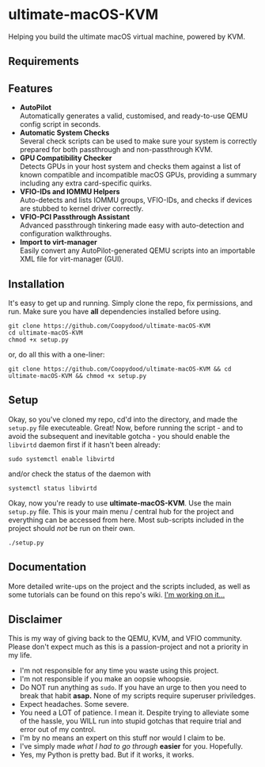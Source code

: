# ultimate-macOS-KVM
Helping you build the ultimate macOS virtual machine, powered by KVM.

## Requirements

## Features
<ul>
<li><b>AutoPilot</b></li>
Automatically generates a valid, customised, and ready-to-use QEMU config script in seconds.

<li><b>Automatic System Checks</b></li>
Several check scripts can be used to make sure your system is correctly prepared for both passthrough and non-passthrough KVM.

<li><b>GPU Compatibility Checker</b></li>
Detects GPUs in your host system and checks them against a list of known compatible and incompatible macOS GPUs, providing a summary including any extra card-specific quirks.

<li><b>VFIO-IDs and IOMMU Helpers</b></li>
Auto-detects and lists IOMMU groups, VFIO-IDs, and checks if devices are stubbed to kernel driver correctly.

<li><b>VFIO-PCI Passthrough Assistant</b></li>
Advanced passthrough tinkering made easy with auto-detection and configuration walkthroughs.

<li><b>Import to virt-manager</b></li>
Easily convert any AutoPilot-generated QEMU scripts into an importable XML file for virt-manager (GUI).

</ul>

## Installation
It's easy to get up and running. Simply clone the repo, fix permissions, and run.
Make sure you have **all** dependencies installed before using.

```
git clone https://github.com/Coopydood/ultimate-macOS-KVM
cd ultimate-macOS-KVM
chmod +x setup.py
```
or, do all this with a one-liner:
```
git clone https://github.com/Coopydood/ultimate-macOS-KVM && cd ultimate-macOS-KVM && chmod +x setup.py
```
## Setup
Okay, so you've cloned my repo, cd'd into the directory, and made the ``setup.py`` file executeable. Great! 
Now, before running the script - and to avoid the subsequent and inevitable gotcha - you should enable the ``libvirtd`` daemon first if it hasn't been already:
```
sudo systemctl enable libvirtd
```
and/or check the status of the daemon with
```
systemctl status libvirtd
```

Okay, now you're ready to use **ultimate-macOS-KVM**. Use the main ``setup.py`` file. This is your main menu / central hub for the project and everything can be accessed from here. Most sub-scripts included in the project should *not* be run on their own.
```
./setup.py
```

## Documentation
More detailed write-ups on the project and the scripts included, as well as some tutorials can be found on this repo's wiki.
[I'm working on it...](https://github.com/Coopydood/ultimate-macOS-KVM/wiki)

## Disclaimer
This is my way of giving back to the QEMU, KVM, and VFIO community. Please don't expect much as this is a passion-project and not a priority in my life.
- I'm not responsible for any time you waste using this project.
- I'm not responsible if you make an oopsie whoopsie. 
- Do NOT run anything as ``sudo``. If you have an urge to then you need to break that habit __**asap.**__ None of my scripts require superuser priviledges.
- Expect headaches. Some severe.
- You need a LOT of patience. I mean it. Despite trying to alleviate some of the hassle, you WILL run into stupid gotchas that require trial and error out of my control. 
- I'm by no means an expert on this stuff nor would I claim to be.
- I've simply made *what I had to go through* **easier** for you. Hopefully.
- Yes, my Python is pretty bad. But if it works, it works.
